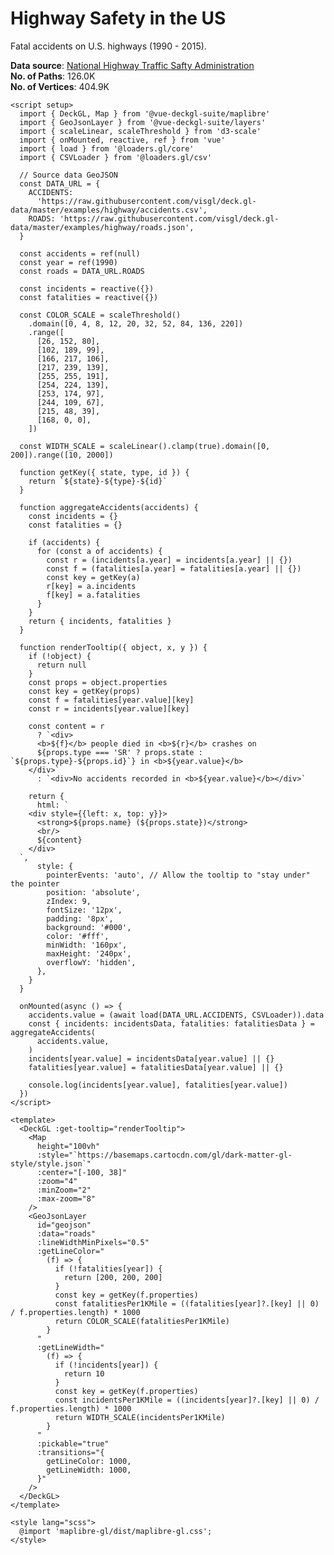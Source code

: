 <script setup>
import { DeckGL, Map } from '@vue-deckgl-suite/maplibre';
import { GeoJsonLayer } from '@vue-deckgl-suite/layers';
import { scaleLinear, scaleThreshold } from 'd3-scale';
import { onMounted, reactive, ref } from 'vue';
import { load } from '@loaders.gl/core';
import { CSVLoader } from '@loaders.gl/csv';
import 'maplibre-gl/dist/maplibre-gl.css';


// Source data GeoJSON
const DATA_URL = {
  ACCIDENTS:
    'https://raw.githubusercontent.com/visgl/deck.gl-data/master/examples/highway/accidents.csv',
  ROADS: 'https://raw.githubusercontent.com/visgl/deck.gl-data/master/examples/highway/roads.json'
};

const accidents = ref(null)
const year = ref(1990)
const roads = DATA_URL.ROADS

const incidents = reactive({});
const fatalities = reactive({});

const COLOR_SCALE = scaleThreshold()
  .domain([0, 4, 8, 12, 20, 32, 52, 84, 136, 220])
  .range([
    [26, 152, 80],
    [102, 189, 99],
    [166, 217, 106],
    [217, 239, 139],
    [255, 255, 191],
    [254, 224, 139],
    [253, 174, 97],
    [244, 109, 67],
    [215, 48, 39],
    [168, 0, 0]
  ]);

const WIDTH_SCALE = scaleLinear().clamp(true).domain([0, 200]).range([10, 2000]);

function getKey({state, type, id}) {
  return `${state}-${type}-${id}`;
}

function aggregateAccidents(accidents) {
  const incidents = {};
  const fatalities = {};

  if (accidents) {
    for (const a of accidents) {
      const r = (incidents[a.year] = incidents[a.year] || {});
      const f = (fatalities[a.year] = fatalities[a.year] || {});
      const key = getKey(a);
      r[key] = a.incidents;
      f[key] = a.fatalities;
    }
  }
  return {incidents, fatalities};
}

function renderTooltip({ object, x, y }) {
  if (!object) {
    return null;
  }
  const props = object.properties
  const key = getKey(props);
  const f = fatalities[year.value][key];
  const r = incidents[year.value][key];

  const content = r
    ? `<div>
      <b>${f}</b> people died in <b>${r}</b> crashes on
      ${props.type === 'SR' ? props.state : `${props.type}-${props.id}`} in <b>${year.value}</b>
    </div>`
    : `<div>No accidents recorded in <b>${year.value}</b></div>`

  return {
    html: `
    <div style={{left: x, top: y}}>
      <strong>${props.name} (${props.state})</strong>
      <br/>
      ${content}
    </div>
  `,
    style: {
      pointerEvents: 'auto', // Allow the tooltip to "stay under" the pointer
      position: 'absolute',
      zIndex: 9,
      fontSize: '12px',
      padding: '8px',
      background: '#000',
      color: '#fff',
      minWidth: '160px',
      maxHeight: '240px',
      overflowY: 'hidden'
    }
  }
}


onMounted(async () => {
  accidents.value = (await load(DATA_URL.ACCIDENTS, CSVLoader)).data;
  const { incidents: incidentsData, fatalities: fatalitiesData } = aggregateAccidents(accidents.value);
  incidents[year.value] = incidentsData[year.value] || {};
  fatalities[year.value] = fatalitiesData[year.value] || {};

  console.log(
    incidents[year.value],
    fatalities[year.value])
})
</script>

# Highway Safety in the US
Fatal accidents on U.S. highways (1990 - 2015).

**Data source**: [National Highway Traffic Safty Administration](https://www.nhtsa.gov/research-data/fatality-analysis-reporting-system-fars)  
**No. of Paths**: 126.0K  
**No. of Vertices**: 404.9K

<ClientOnly>
  <DeckGL :get-tooltip="renderTooltip">
    <Map
      height="400px"
      :style="`https://basemaps.cartocdn.com/gl/dark-matter-gl-style/style.json`"
      :center="[-100, 38]"
      :zoom="3"
      :minZoom="2"
      :max-zoom="8"
    />
    <GeoJsonLayer
      id="geojson"
      :data="roads"
      :lineWidthMinPixels="0.5"
      :getLineColor="(f) => {
        if (!fatalities[year]) {
          return [200, 200, 200];
        }
        const key = getKey(f.properties);
        const fatalitiesPer1KMile = ((fatalities[year]?.[key] || 0) / f.properties.length) * 1000;
        return COLOR_SCALE(fatalitiesPer1KMile);
      }"
      :getLineWidth="(f) => {
        if (!incidents[year]) {
          return 10;
        }
        const key = getKey(f.properties);
        const incidentsPer1KMile = ((incidents[year]?.[key] || 0) / f.properties.length) * 1000;
        return WIDTH_SCALE(incidentsPer1KMile);
      }"
      :pickable="true"
      :transitions="{
        getLineColor: 1000,
        getLineWidth: 1000
      }"
    />
  </DeckGL>
</ClientOnly>

```vue
<script setup>
  import { DeckGL, Map } from '@vue-deckgl-suite/maplibre'
  import { GeoJsonLayer } from '@vue-deckgl-suite/layers'
  import { scaleLinear, scaleThreshold } from 'd3-scale'
  import { onMounted, reactive, ref } from 'vue'
  import { load } from '@loaders.gl/core'
  import { CSVLoader } from '@loaders.gl/csv'

  // Source data GeoJSON
  const DATA_URL = {
    ACCIDENTS:
      'https://raw.githubusercontent.com/visgl/deck.gl-data/master/examples/highway/accidents.csv',
    ROADS: 'https://raw.githubusercontent.com/visgl/deck.gl-data/master/examples/highway/roads.json',
  }

  const accidents = ref(null)
  const year = ref(1990)
  const roads = DATA_URL.ROADS

  const incidents = reactive({})
  const fatalities = reactive({})

  const COLOR_SCALE = scaleThreshold()
    .domain([0, 4, 8, 12, 20, 32, 52, 84, 136, 220])
    .range([
      [26, 152, 80],
      [102, 189, 99],
      [166, 217, 106],
      [217, 239, 139],
      [255, 255, 191],
      [254, 224, 139],
      [253, 174, 97],
      [244, 109, 67],
      [215, 48, 39],
      [168, 0, 0],
    ])

  const WIDTH_SCALE = scaleLinear().clamp(true).domain([0, 200]).range([10, 2000])

  function getKey({ state, type, id }) {
    return `${state}-${type}-${id}`
  }

  function aggregateAccidents(accidents) {
    const incidents = {}
    const fatalities = {}

    if (accidents) {
      for (const a of accidents) {
        const r = (incidents[a.year] = incidents[a.year] || {})
        const f = (fatalities[a.year] = fatalities[a.year] || {})
        const key = getKey(a)
        r[key] = a.incidents
        f[key] = a.fatalities
      }
    }
    return { incidents, fatalities }
  }

  function renderTooltip({ object, x, y }) {
    if (!object) {
      return null
    }
    const props = object.properties
    const key = getKey(props)
    const f = fatalities[year.value][key]
    const r = incidents[year.value][key]

    const content = r
      ? `<div>
      <b>${f}</b> people died in <b>${r}</b> crashes on
      ${props.type === 'SR' ? props.state : `${props.type}-${props.id}`} in <b>${year.value}</b>
    </div>`
      : `<div>No accidents recorded in <b>${year.value}</b></div>`

    return {
      html: `
    <div style={{left: x, top: y}}>
      <strong>${props.name} (${props.state})</strong>
      <br/>
      ${content}
    </div>
  `,
      style: {
        pointerEvents: 'auto', // Allow the tooltip to "stay under" the pointer
        position: 'absolute',
        zIndex: 9,
        fontSize: '12px',
        padding: '8px',
        background: '#000',
        color: '#fff',
        minWidth: '160px',
        maxHeight: '240px',
        overflowY: 'hidden',
      },
    }
  }

  onMounted(async () => {
    accidents.value = (await load(DATA_URL.ACCIDENTS, CSVLoader)).data
    const { incidents: incidentsData, fatalities: fatalitiesData } = aggregateAccidents(
      accidents.value,
    )
    incidents[year.value] = incidentsData[year.value] || {}
    fatalities[year.value] = fatalitiesData[year.value] || {}

    console.log(incidents[year.value], fatalities[year.value])
  })
</script>

<template>
  <DeckGL :get-tooltip="renderTooltip">
    <Map
      height="100vh"
      :style="`https://basemaps.cartocdn.com/gl/dark-matter-gl-style/style.json`"
      :center="[-100, 38]"
      :zoom="4"
      :minZoom="2"
      :max-zoom="8"
    />
    <GeoJsonLayer
      id="geojson"
      :data="roads"
      :lineWidthMinPixels="0.5"
      :getLineColor="
        (f) => {
          if (!fatalities[year]) {
            return [200, 200, 200]
          }
          const key = getKey(f.properties)
          const fatalitiesPer1KMile = ((fatalities[year]?.[key] || 0) / f.properties.length) * 1000
          return COLOR_SCALE(fatalitiesPer1KMile)
        }
      "
      :getLineWidth="
        (f) => {
          if (!incidents[year]) {
            return 10
          }
          const key = getKey(f.properties)
          const incidentsPer1KMile = ((incidents[year]?.[key] || 0) / f.properties.length) * 1000
          return WIDTH_SCALE(incidentsPer1KMile)
        }
      "
      :pickable="true"
      :transitions="{
        getLineColor: 1000,
        getLineWidth: 1000,
      }"
    />
  </DeckGL>
</template>

<style lang="scss">
  @import 'maplibre-gl/dist/maplibre-gl.css';
</style>

```